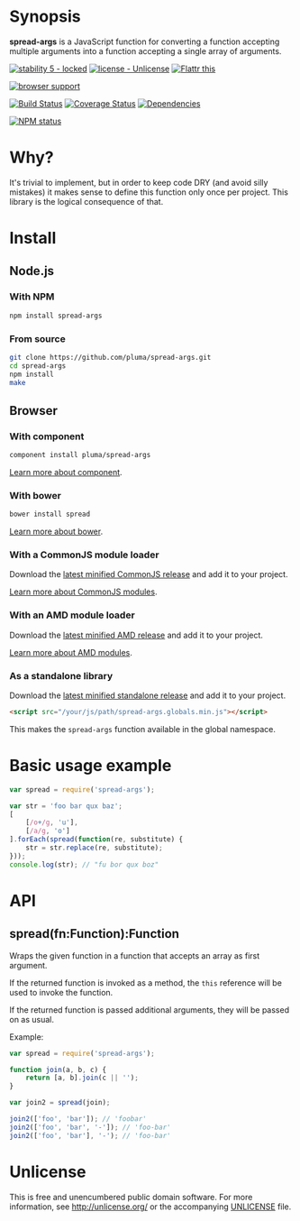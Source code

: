 # Synopsis

**spread-args** is a JavaScript function for converting a function accepting multiple arguments into a function accepting a single array of arguments.

[![stability 5 - locked](http://b.repl.ca/v1/stability-5_--_locked-blue.png)](http://nodejs.org/api/documentation.html#documentation_stability_index) [![license - Unlicense](http://b.repl.ca/v1/license-Unlicense-lightgrey.png)](http://unlicense.org/) [![Flattr this](https://api.flattr.com/button/flattr-badge-large.png)](https://flattr.com/submit/auto?user_id=pluma&url=https://github.com/pluma/spread-args)

[![browser support](https://ci.testling.com/pluma/spread-args.png)](https://ci.testling.com/pluma/spread-args)

[![Build Status](https://travis-ci.org/pluma/spread-args.png?branch=master)](https://travis-ci.org/pluma/spread-args) [![Coverage Status](https://coveralls.io/repos/pluma/spread-args/badge.png?branch=master)](https://coveralls.io/r/pluma/spread-args?branch=master) [![Dependencies](https://david-dm.org/pluma/spread-args.png?theme=shields.io)](https://david-dm.org/pluma/spread-args)

[![NPM status](https://nodei.co/npm/spread-args.png?compact=true)](https://npmjs.org/package/spread-args)

# Why?

It's trivial to implement, but in order to keep code DRY (and avoid silly mistakes) it makes sense to define this function only once per project. This library is the logical consequence of that.

# Install

## Node.js

### With NPM

```sh
npm install spread-args
```

### From source

```sh
git clone https://github.com/pluma/spread-args.git
cd spread-args
npm install
make
```

## Browser

### With component

```sh
component install pluma/spread-args
```

[Learn more about component](https://github.com/component/component).

### With bower

```sh
bower install spread
```

[Learn more about bower](https://github.com/twitter/bower).

### With a CommonJS module loader

Download the [latest minified CommonJS release](https://raw.github.com/pluma/spread-args/master/dist/spread-args.min.js) and add it to your project.

[Learn more about CommonJS modules](http://wiki.commonjs.org/wiki/Modules/1.1).

### With an AMD module loader

Download the [latest minified AMD release](https://raw.github.com/pluma/spread-args/master/dist/spread-args.amd.min.js) and add it to your project.

[Learn more about AMD modules](http://requirejs.org/docs/whyamd.html).

### As a standalone library

Download the [latest minified standalone release](https://raw.github.com/pluma/spread-args/master/dist/spread-args.globals.min.js) and add it to your project.

```html
<script src="/your/js/path/spread-args.globals.min.js"></script>
```

This makes the `spread-args` function available in the global namespace.

# Basic usage example

```javascript
var spread = require('spread-args');

var str = 'foo bar qux baz';
[
    [/o+/g, 'u'],
    [/a/g, 'o']
].forEach(spread(function(re, substitute) {
    str = str.replace(re, substitute);
}));
console.log(str); // "fu bor qux boz"
```

# API

## spread(fn:Function):Function

Wraps the given function in a function that accepts an array as first argument.

If the returned function is invoked as a method, the `this` reference will be used to invoke the function.

If the returned function is passed additional arguments, they will be passed on as usual.

Example:

```javascript
var spread = require('spread-args');

function join(a, b, c) {
    return [a, b].join(c || '');
}

var join2 = spread(join);

join2(['foo', 'bar']); // 'foobar'
join2(['foo', 'bar', '-']); // 'foo-bar'
join2(['foo', 'bar'], '-'); // 'foo-bar'
```

# Unlicense

This is free and unencumbered public domain software. For more information, see http://unlicense.org/ or the accompanying [UNLICENSE](https://github.com/pluma/spread-args/blob/master/UNLICENSE) file.